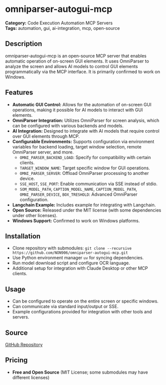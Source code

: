 # omniparser-autogui-mcp

**Category:** Code Execution Automation MCP Servers  
**Tags:** automation, gui, ai-integration, mcp, open-source

## Description
omniparser-autogui-mcp is an open-source MCP server that enables automatic operation of on-screen GUI elements. It uses OmniParser to analyze the screen and allows AI models to control GUI elements programmatically via the MCP interface. It is primarily confirmed to work on Windows.

## Features
- **Automatic GUI Control:** Allows for the automation of on-screen GUI operations, making it possible for AI models to interact with GUI elements.
- **OmniParser Integration:** Utilizes OmniParser for screen analysis, which can be configured with various backends and models.
- **AI Integration:** Designed to integrate with AI models that require control over GUI elements through MCP.
- **Configurable Environments:** Supports configuration via environment variables for backend loading, target window selection, remote OmniParser server, and more.
  - `OMNI_PARSER_BACKEND_LOAD`: Specify for compatibility with certain clients.
  - `TARGET_WINDOW_NAME`: Target specific window for GUI operations.
  - `OMNI_PARSER_SERVER`: Offload OmniParser processing to another device.
  - `SSE_HOST`, `SSE_PORT`: Enable communication via SSE instead of stdio.
  - `SOM_MODEL_PATH`, `CAPTION_MODEL_NAME`, `CAPTION_MODEL_PATH`, `OMNI_PARSER_DEVICE`, `BOX_TRESHOLD`: Advanced OmniParser configuration.
- **Langchain Example:** Includes example for integrating with Langchain.
- **Open Source:** Released under the MIT license (with some dependencies under other licenses).
- **Windows Support:** Confirmed to work on Windows platforms.

## Installation
- Clone repository with submodules: `git clone --recursive https://github.com/NON906/omniparser-autogui-mcp.git`
- Use Python environment manager `uv` for syncing dependencies.
- Run model download script and configure OCR language.
- Additional setup for integration with Claude Desktop or other MCP clients.

## Usage
- Can be configured to operate on the entire screen or specific windows.
- Can communicate via standard input/output or SSE.
- Example configurations provided for integration with other tools and servers.

## Source
[GitHub Repository](https://github.com/NON906/omniparser-autogui-mcp)

## Pricing
- **Free and Open Source** (MIT License; some submodules may have different licenses)
